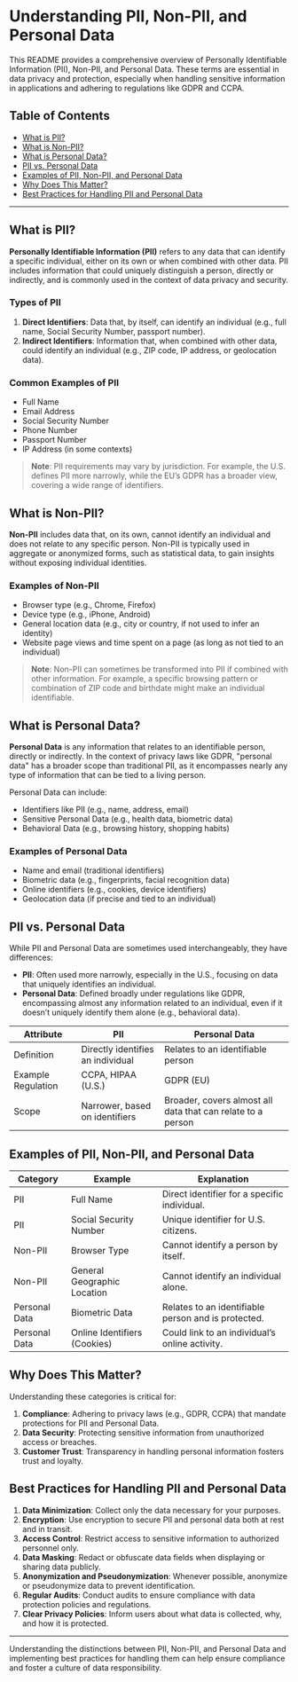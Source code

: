 # Understanding PII, Non-PII, and Personal Data

This README provides a comprehensive overview of Personally Identifiable Information (PII), Non-PII, and Personal Data. These terms are essential in data privacy and protection, especially when handling sensitive information in applications and adhering to regulations like GDPR and CCPA.

## Table of Contents

- [What is PII?](#what-is-pii)
- [What is Non-PII?](#what-is-non-pii)
- [What is Personal Data?](#what-is-personal-data)
- [PII vs. Personal Data](#pii-vs-personal-data)
- [Examples of PII, Non-PII, and Personal Data](#examples-of-pii-non-pii-and-personal-data)
- [Why Does This Matter?](#why-does-this-matter)
- [Best Practices for Handling PII and Personal Data](#best-practices-for-handling-pii-and-personal-data)

---

## What is PII?

**Personally Identifiable Information (PII)** refers to any data that can identify a specific individual, either on its own or when combined with other data. PII includes information that could uniquely distinguish a person, directly or indirectly, and is commonly used in the context of data privacy and security.

### Types of PII

1. **Direct Identifiers**: Data that, by itself, can identify an individual (e.g., full name, Social Security Number, passport number).
2. **Indirect Identifiers**: Information that, when combined with other data, could identify an individual (e.g., ZIP code, IP address, or geolocation data).

### Common Examples of PII

- Full Name
- Email Address
- Social Security Number
- Phone Number
- Passport Number
- IP Address (in some contexts)

> **Note**: PII requirements may vary by jurisdiction. For example, the U.S. defines PII more narrowly, while the EU’s GDPR has a broader view, covering a wide range of identifiers.

## What is Non-PII?

**Non-PII** includes data that, on its own, cannot identify an individual and does not relate to any specific person. Non-PII is typically used in aggregate or anonymized forms, such as statistical data, to gain insights without exposing individual identities.

### Examples of Non-PII

- Browser type (e.g., Chrome, Firefox)
- Device type (e.g., iPhone, Android)
- General location data (e.g., city or country, if not used to infer an identity)
- Website page views and time spent on a page (as long as not tied to an individual)

> **Note**: Non-PII can sometimes be transformed into PII if combined with other information. For example, a specific browsing pattern or combination of ZIP code and birthdate might make an individual identifiable.

## What is Personal Data?

**Personal Data** is any information that relates to an identifiable person, directly or indirectly. In the context of privacy laws like GDPR, "personal data" has a broader scope than traditional PII, as it encompasses nearly any type of information that can be tied to a living person.

Personal Data can include:
- Identifiers like PII (e.g., name, address, email)
- Sensitive Personal Data (e.g., health data, biometric data)
- Behavioral Data (e.g., browsing history, shopping habits)

### Examples of Personal Data

- Name and email (traditional identifiers)
- Biometric data (e.g., fingerprints, facial recognition data)
- Online identifiers (e.g., cookies, device identifiers)
- Geolocation data (if precise and tied to an individual)

## PII vs. Personal Data

While PII and Personal Data are sometimes used interchangeably, they have differences:

- **PII**: Often used more narrowly, especially in the U.S., focusing on data that uniquely identifies an individual.
- **Personal Data**: Defined broadly under regulations like GDPR, encompassing almost any information related to an individual, even if it doesn’t uniquely identify them alone (e.g., behavioral data).

| Attribute              | PII                     | Personal Data                    |
|------------------------|-------------------------|----------------------------------|
| Definition             | Directly identifies an individual  | Relates to an identifiable person |
| Example Regulation     | CCPA, HIPAA (U.S.)      | GDPR (EU)                        |
| Scope                  | Narrower, based on identifiers | Broader, covers almost all data that can relate to a person |

## Examples of PII, Non-PII, and Personal Data

| Category     | Example                      | Explanation                                         |
|--------------|------------------------------|-----------------------------------------------------|
| PII          | Full Name                    | Direct identifier for a specific individual.        |
| PII          | Social Security Number        | Unique identifier for U.S. citizens.                |
| Non-PII      | Browser Type                 | Cannot identify a person by itself.                 |
| Non-PII      | General Geographic Location  | Cannot identify an individual alone.                |
| Personal Data| Biometric Data               | Relates to an identifiable person and is protected. |
| Personal Data| Online Identifiers (Cookies) | Could link to an individual’s online activity.      |

## Why Does This Matter?

Understanding these categories is critical for:

1. **Compliance**: Adhering to privacy laws (e.g., GDPR, CCPA) that mandate protections for PII and Personal Data.
2. **Data Security**: Protecting sensitive information from unauthorized access or breaches.
3. **Customer Trust**: Transparency in handling personal information fosters trust and loyalty.

## Best Practices for Handling PII and Personal Data

1. **Data Minimization**: Collect only the data necessary for your purposes.
2. **Encryption**: Use encryption to secure PII and personal data both at rest and in transit.
3. **Access Control**: Restrict access to sensitive information to authorized personnel only.
4. **Data Masking**: Redact or obfuscate data fields when displaying or sharing data publicly.
5. **Anonymization and Pseudonymization**: Whenever possible, anonymize or pseudonymize data to prevent identification.
6. **Regular Audits**: Conduct audits to ensure compliance with data protection policies and regulations.
7. **Clear Privacy Policies**: Inform users about what data is collected, why, and how it is protected.

---

Understanding the distinctions between PII, Non-PII, and Personal Data and implementing best practices for handling them can help ensure compliance and foster a culture of data responsibility.
